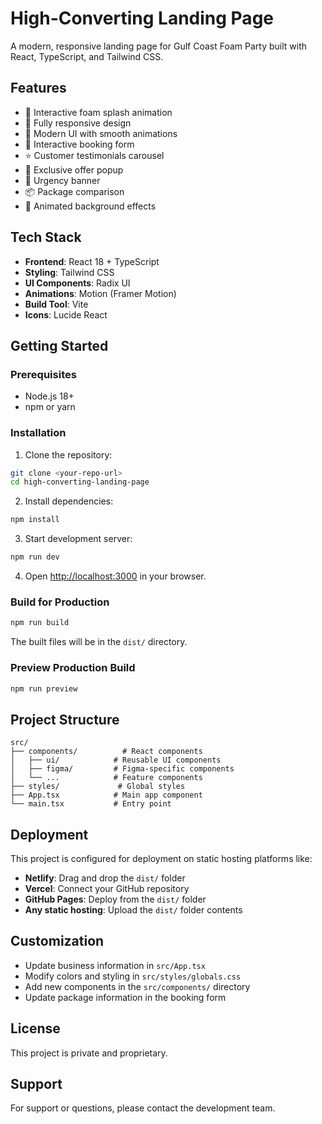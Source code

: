 # High-Converting Landing Page

A modern, responsive landing page for Gulf Coast Foam Party built with React, TypeScript, and Tailwind CSS.

## Features

- 🎉 Interactive foam splash animation
- 📱 Fully responsive design
- 🎨 Modern UI with smooth animations
- 📝 Interactive booking form
- ⭐ Customer testimonials carousel
- 🎁 Exclusive offer popup
- 🚨 Urgency banner
- 📦 Package comparison
- 🌊 Animated background effects

## Tech Stack

- **Frontend**: React 18 + TypeScript
- **Styling**: Tailwind CSS
- **UI Components**: Radix UI
- **Animations**: Motion (Framer Motion)
- **Build Tool**: Vite
- **Icons**: Lucide React

## Getting Started

### Prerequisites

- Node.js 18+ 
- npm or yarn

### Installation

1. Clone the repository:
```bash
git clone <your-repo-url>
cd high-converting-landing-page
```

2. Install dependencies:
```bash
npm install
```

3. Start development server:
```bash
npm run dev
```

4. Open [http://localhost:3000](http://localhost:3000) in your browser.

### Build for Production

```bash
npm run build
```

The built files will be in the `dist/` directory.

### Preview Production Build

```bash
npm run preview
```

## Project Structure

```
src/
├── components/          # React components
│   ├── ui/            # Reusable UI components
│   ├── figma/         # Figma-specific components
│   └── ...            # Feature components
├── styles/             # Global styles
├── App.tsx            # Main app component
└── main.tsx           # Entry point
```

## Deployment

This project is configured for deployment on static hosting platforms like:

- **Netlify**: Drag and drop the `dist/` folder
- **Vercel**: Connect your GitHub repository
- **GitHub Pages**: Deploy from the `dist/` folder
- **Any static hosting**: Upload the `dist/` folder contents

## Customization

- Update business information in `src/App.tsx`
- Modify colors and styling in `src/styles/globals.css`
- Add new components in the `src/components/` directory
- Update package information in the booking form

## License

This project is private and proprietary.

## Support

For support or questions, please contact the development team.  